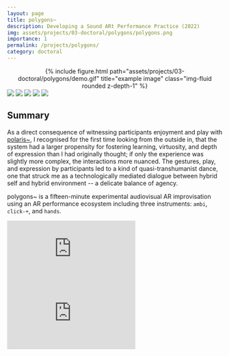 ```yaml
---
layout: page
title: polygons~
description: Developing a Sound ARt Performance Practice (2022)
img: assets/projects/03-doctoral/polygons/polygons.png
importance: 1
permalink: /projects/polygons/
category: doctoral
---
```


<div class="row">
    <div class="col-sm mt-1 mt-md-0" align="center">
        {% include figure.html path="assets/projects/03-doctoral/polygons/demo.gif" title="example image" class="img-fluid rounded z-depth-1" %}
    </div>
</div>
<div class="caption">
    <a href="https://www.microsoft.com/en-gb/windows/"><img src="https://img.shields.io/badge/Platform-Windows-yellow?style=flat-square&logo=windows"></a>
    <a href="https://unity.com/"><img src="https://img.shields.io/badge/Environment-Unity%20&%20Pd-orange?style=flat-square&logo=unity&logoColor=white"></a>
    <a href="https://www.youtube.com/watch?v=zOeXI_WvzJA&list=PLA1CN3oynXG32NicEi72nnXsIp1anyWSr"><img src="https://img.shields.io/badge/Performances-Playlist-green?style=flat-square&logo=actigraph&logoColor=white"></a>
    <a href="https://github.com/sambilbow/polygons/wiki"><img src="https://img.shields.io/badge/Guide-Wiki-red?style=flat-square&logo=todoist&logoColor=white"></a>
    <a href="https://github.com/sambilbow/polygons/"><img src="https://img.shields.io/badge/Code-GitHub-blue?style=flat-square&logo=github&logoColor=white"></a>
</div>

## Summary
As a direct consequence of witnessing participants enjoyment and play with [polaris~](../polaris/), I recognised for the first time looking from the outside in, that the system had a larger propensity for fostering learning, virtuosity, and depth of expression than I had originally thought; if only the experience was slightly more complex, the interactions more nuanced. The gestures, play, and expression by participants led to a kind of quasi-transhumanist dance, one that struck me as a technologically mediated dialogue between hybrid self and hybrid environment -- a delicate balance of agency.

polygons~ is a fifteen-minute experimental audiovisual AR improvisation using an AR performance ecosystem including three instruments: `ambi`, `click-+`, and `hands`.

<div class="row" >
    <div class="col-sm mt-3 mt-md-0">
        <div class ="embed-responsive embed-responsive-16by9"><iframe src="https://www.youtube-nocookie.com/embed/9IErsDvhXjM" frameborder="0" webkitallowfullscreen mozallowfullscreen allowfullscreen></iframe></div>
    </div>
    <div class="col-sm mt-3 mt-md-0">
        <div class ="embed-responsive embed-responsive-16by9"><iframe src="https://www.youtube-nocookie.com/embed/zOeXI_WvzJA" frameborder="0" webkitallowfullscreen mozallowfullscreen allowfullscreen></iframe></div>
    </div>
</div><br>